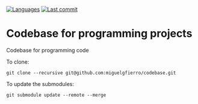 [![Languages](https://img.shields.io/github/languages/count/miguelgfierro/codebase?style=plastic)](https://github.com/miguelgfierro/codebase)
[![Last commit](https://img.shields.io/github/last-commit/miguelgfierro/codebase.svg?style=plastic)](https://github.com/miguelgfierro/codebase/commits/master)


# Codebase for programming projects

Codebase for programming code

To clone:

    git clone --recursive git@github.com:miguelgfierro/codebase.git

To update the submodules:

    git submodule update --remote --merge



